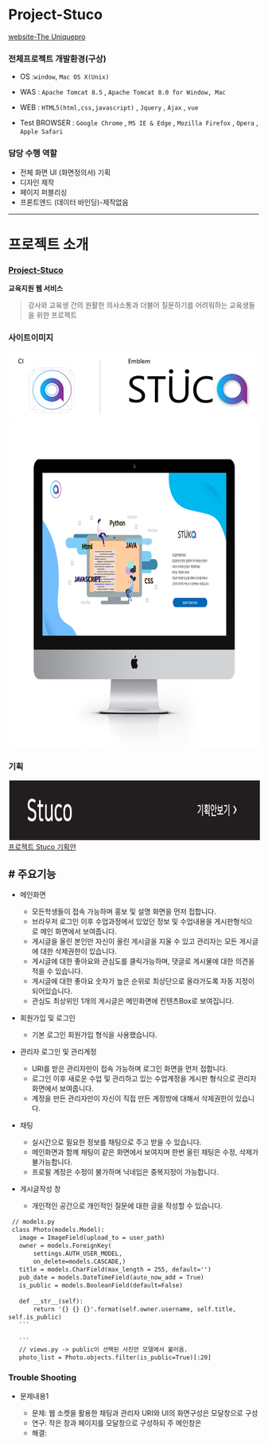 # Project-Stuco
[website-The Uniquepro](http://uniquepro.pe.kr/)

### 전체프로젝트 개발환경(구상)

- OS  :`window`, `Mac OS X(Unix)`

- WAS : `Apache Tomcat 8.5` , `Apache Tomcat 8.0 for Window, Mac`

- WEB : `HTML5(html,css,javascript)` , `Jquery` , `Ajax` , `vue`

- Test BROWSER : `Google Chrome` , `MS IE & Edge` , `Mozilla Firefox` , `Opera` , `Apple Safari`

### 담당 수행 역할
- 전체 화면 UI (화면정의서) 기획
- 디자인 제작
- 페이지 퍼블리싱
- 프론트엔드 (데이터 바인딩)-제작없음

****

# 프로젝트 소개

###  [Project-Stuco](https://github.com/wnstkdyu/afterHackDay2018)
   **교육지원 웹 서비스**
 >강사와 교육생 간의 원활한 의사소통과 더불어 질문하기를
 어려워하는 교육생들을 위한 프로젝트


### 사이트이미지

<img src="/logo_marketing_image.PNG" width="500" height="144" hspace="2">
<img src="/imac_목업이미지2.png" width="800" height="650" hspace="2">

### 기획

[<img src="UI-Struct-img.png" width="900" height="120" hspace="2">](/화면정의서_인쇄2.pdf)
[프로젝트 Stuco 기획안](/화면정의서_인쇄2.pdf)

## # 주요기능

* 메인화면
  - 모든학생들이 접속 가능하며 홍보 및 설명 화면을 먼저 접합니다.
  - 브라우저 로그인 이후 수업과정에서 있었던 정보 및 수업내용을 게시판형식으로 메인 화면에서 보여줍니다.
  - 게시글을 올린 본인만 자신이 올린 게시글을 지울 수 있고 관리자는 모든 게시글에 대한 삭제권한이 있습니다.
  - 게시글에 대한 좋아요와 관심도를 클릭가능하며, 댓글로 게시물에 대한 의견을 적을 수 있습니다.
  - 게시글에 대한 좋아요 숫자가 높은 순위로 최상단으로 올라가도록 자동 지정이 되어있습니다.
  - 관심도 최상위인 1개의 게시글은 메인화면에 컨텐츠Box로 보여집니다.
  
* 회원가입 및 로그인
  - 기본 로그인 회원가입 형식을 사용했습니다.

* 관리자 로그인 및 관리계정
  - URI를 받은 관리자만이 접속 가능하며 로그인 화면을 먼저 접합니다.
  - 로그인 이후 새로운 수업 및 관리하고 있는 수업계정을 게시판 형식으로 관리자화면에서 보여줍니다.
  - 계정을 만든 관리자만이 자신이 직접 만든 계정방에 대해서 삭제권한이 있습니다.
  
* 채팅
  - 실시간으로 필요한 정보를 채팅으로 주고 받을 수 있습니다.
  - 메인화면과 함께 채팅이 같은 화면에서 보여지며 한번 올린 채팅은 수정, 삭제가 불가능합니다.
  - 프로필 계정은 수정이 불가하며 닉네임은 중복지정이 가능합니다.
  
* 게시글작성 창
  - 개인적인 공간으로 개인적인 질문에 대한 글을 작성할 수 있습니다.

 ```
  // models.py
  class Photo(models.Model):
    image = ImageField(upload_to = user_path)
    owner = models.ForeignKey(
        settings.AUTH_USER_MODEL,
        on_delete=models.CASCADE,)
    title = models.CharField(max_length = 255, default='')
    pub_date = models.DateTimeField(auto_now_add = True)
    is_public = models.BooleanField(default=False) 

    def __str__(self):
        return '{} {} {}'.format(self.owner.username, self.title, self.is_public)
    ```

    ```
    // views.py -> public이 선택된 사진만 모델에서 불러옴.
    photo_list = Photo.objects.filter(is_public=True)[:20]
  ```  

### Trouble Shooting
- 문제내용1

    - 문제: 웹 소켓을 활용한 채팅과 관리자 URI와 UI의 화면구성은 모달창으로 구성
    - 연구: 작은 창과 페이지를 모달창으로 구성하되 주 메인창은 
    - 해결: 


